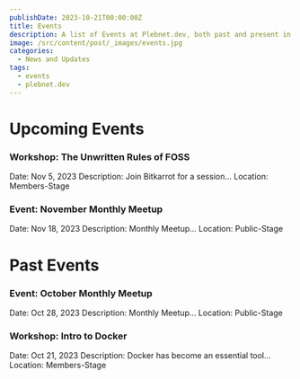 ```yaml
---
publishDate: 2023-10-21T00:00:00Z
title: Events
description: A list of Events at Plebnet.dev, both past and present in Discord.
image: /src/content/post/_images/events.jpg
categories:
  - News and Updates
tags:
  - events
  - plebnet.dev
---
```


# Upcoming Events

<!-- ID: E001 -->
### Workshop: The Unwritten Rules of FOSS
Date: Nov 5, 2023
Description: Join Bitkarrot for a session...
Location: Members-Stage

<!-- ID: E002 -->
### Event: November Monthly Meetup
Date: Nov 18, 2023
Description: Monthly Meetup...
Location: Public-Stage

# Past Events

<!-- ID: E004 -->
### Event: October Monthly Meetup
Date: Oct 28, 2023
Description: Monthly Meetup...
Location: Public-Stage

<!-- ID: E005 -->
### Workshop: Intro to Docker
Date: Oct 21, 2023
Description: Docker has become an essential tool...
Location: Members-Stage
